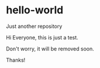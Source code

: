 # hello-world
Just another repository

Hi Everyone, this is just a test.

Don't worry, it will be removed soon.

Thanks!
